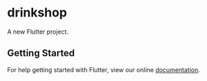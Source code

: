 # drinkshop

A new Flutter project.

## Getting Started

For help getting started with Flutter, view our online
[documentation](https://flutter.io/).

